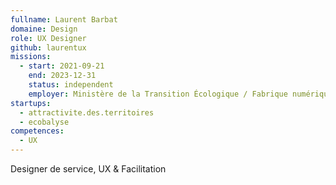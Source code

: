 ```yaml
---
fullname: Laurent Barbat
domaine: Design
role: UX Designer
github: laurentux
missions:
  - start: 2021-09-21
    end: 2023-12-31
    status: independent
    employer: Ministère de la Transition Écologique / Fabrique numérique
startups:
  - attractivite.des.territoires
  - ecobalyse
competences:
  - UX
---
```

Designer de service, UX & Facilitation
